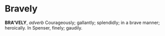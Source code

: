 # Bravely

**BRA'VELY**, _adverb_ Courageously; gallantly; splendidly; in a brave manner; heroically. In Spenser, finely; gaudily.